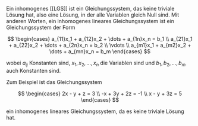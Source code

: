 Ein inhomogenes [[LGS]] ist ein Gleichungssystem, das keine triviale Lösung hat, also eine Lösung, in der alle Variablen gleich Null sind. Mit anderen Worten, ein inhomogenes lineares Gleichungssystem ist ein Gleichungssystem der Form

$$ \begin{cases} a_{11}x_1 + a_{12}x_2 + \dots + a_{1n}x_n = b_1 \\ a_{21}x_1 + a_{22}x_2 + \dots + a_{2n}x_n = b_2 \\ \vdots \\ a_{m1}x_1 + a_{m2}x_2 + \dots + a_{mn}x_n = b_m \end{cases} $$

wobei $a_{ij}$ Konstanten sind, $x_1, x_2, \dots, x_n$ die Variablen sind und $b_1, b_2, \dots, b_m$ auch Konstanten sind.

Zum Beispiel ist das Gleichungssystem

$$ \begin{cases} 2x - y + z = 3 \\ -x + 3y + 2z = -1 \\ x - y + 3z = 5 \end{cases} $$

ein inhomogenes lineares Gleichungssystem, da es keine triviale Lösung hat.